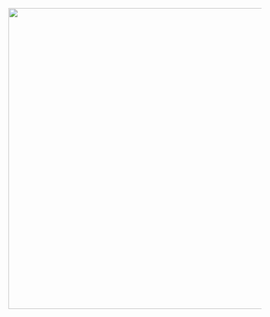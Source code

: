 <p align="center">
<img src="https://github-readme-stats.vercel.app/api?username=SeanK27&show_icons=true&count_private=true&theme=solarized-light&hide_border=true&hide=stars,issues&count_private=true&theme=dark" width="600">
</p>
